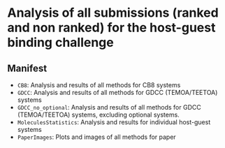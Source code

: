 # Analysis of all submissions (ranked and non ranked) for the host-guest binding challenge

## Manifest

- `CB8`: Analysis and results of all methods for CB8 systems
- `GDCC`: Analysis and results of all methods for GDCC (TEMOA/TEETOA) systems
- `GDCC_no_optional`: Analysis and results of all methods for GDCC (TEMOA/TEETOA) systems, excluding optional systems. 
- `MoleculesStatistics`: Analysis and results for individual host-guest systems
- `PaperImages`: Plots and images of all methods for paper 

